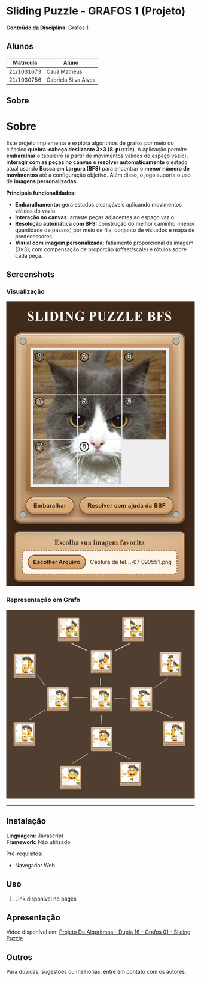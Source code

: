 # Sliding Puzzle - GRAFOS 1 (Projeto)

**Conteúdo da Disciplina**: Grafos 1<br>

## Alunos

|Matrícula | Aluno |
| -- | -- |
| 21/1031673  | Cauã Matheus |
| 21/1030756  | Gabriela Silva Alves |

## Sobre

# Sobre

Este projeto implementa e explora algoritmos de grafos por meio do clássico **quebra-cabeça deslizante 3×3 (8-puzzle)**. A aplicação permite **embaralhar** o tabuleiro (a partir de movimentos válidos do espaço vazio), **interagir com as peças no canvas** e **resolver automaticamente** o estado atual usando **Busca em Largura (BFS)** para encontrar o **menor número de movimentos** até a configuração objetivo. Além disso, o jogo suporta o uso de **imagens personalizadas**.

**Principais funcionalidades:**

* **Embaralhamento:** gera estados alcançáveis aplicando movimentos válidos do vazio.
* **Interação no canvas:** arraste peças adjacentes ao espaço vazio.
* **Resolução automática com BFS:** construção do melhor caminho (menor quantidade de passos) por meio de fila, conjunto de visitados e mapa de predecessores.
* **Visual com imagem personalizada:** fatiamento proporcional da imagem (3×3), com compensação de proporção (offset/scale) e rótulos sobre cada peça.

## Screenshots

### Visualização 

![Visualização do Puzzle](./assets/image.png)

### Representação em Grafo
![Visualização do Puzzle](./assets/image-graph.png)

---

## Instalação

**Linguagem**: Javascript<br>
**Framework**: Não utilizado<br>

Pré-requisitos:
- Navegador Web

## Uso

1. Link disponível no pages

## Apresentação

Vídeo disponível em: [Projeto De Algoritmos - Dupla 16 - Grafos 01 - Sliding Puzzle](https://youtu.be/NVsOllzd4Oc)

## Outros

Para dúvidas, sugestões ou melhorias, entre em contato com os autores.